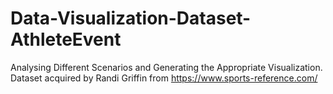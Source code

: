 # Data-Visualization-Dataset-AthleteEvent
 Analysing Different Scenarios and Generating the Appropriate  Visualization. Dataset acquired by Randi Griffin  from https://www.sports-reference.com/
